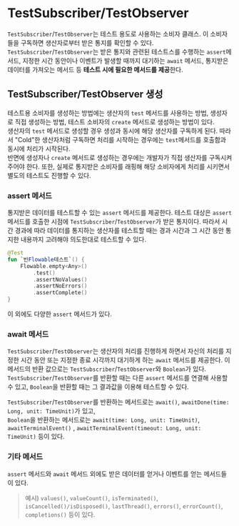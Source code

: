 # TestSubscriber/TestObserver

`TestSubscriber`/`TestObserver`는 테스트 용도로 사용하는 소비자 클래스. 이 소비자들을 구독하면 생산자로부터 받은 통지를 확인할 수 있다. </br>
`TestSubscriber`/`TestObserver`는 받은 통지와 관련된 테스트스를 수행하는 `assert`메서드, 지정한 시간 동안이나 이벤트가 발생할 때까지 대기하는 `await` 메서드, 통지받은 데이터를
가져오는 메서드 등 **테스트 시에 필요한 메서드를 제공**한다.

## TestSubscriber/TestObserver 생성

테스트용 소비자를 생성하는 방법에는 생산자의 `test` 메서드를 사용하는 방법, 생성자로 직접 생성하는 방법, 테스트 소비자의 `create` 메서드로 생성하는 방법이 있다. </br>
생산자의 `test` 메서드로 생성할 경우 생성과 동시에 해당 생산자를 구독하게 된다. 따라서 "Cold"한 생산자처럼 구독하면 처리를 시작하는 경우에는 `test`메서드를 호출함과 동시에 처리가
시작된다. </br>
반면에 생성자나 `create` 메서드로 생성하는 경우에는 개발자가 직접 생산자를 구독시켜주어야 한다. 또한, 실제로 통지받은 소비자를 래핑해 해당 소비자에게 처리를 시키면서 별도의 테스트도 진행할 수 있다.

### assert 메서드

통지받은 데이터를 테스트할 수 있는 `assert` 메서드를 제공한다. 테스트 대상은 `assert` 메서드를 호출한 시점에 `TestSubscriber`/`TestObserver`가 받은 통지이다. 따라서 시간
경과에 따라 데이터를 통지하는 생산자를 테스트할 때는 경과 시간과 그 시간 동안 통지한 내용까지 고려해야 의도한대로 테스트할 수 있다.

```kotlin
@Test
fun `빈Flowable테스트`() {
    Flowable.empty<Any>()
        .test()
        .assertNoValues()
        .assertNoErrors()
        .assertComplete()
}
```

이 외에도 다양한 `assert` 메서드가 있다.

### await 메서드

`TestSubscriber`/`TestObserver`는 생산자의 처리를 진행하게 하면서 자신의 처리를 지정한 시간 동안 또는 지정한 종료 시각까지 대기하게 하는 `await` 메서드를 제공한다. 이 메서드의 반환
값으로는 `TestSubscriber`/`TestObserver`와 `Boolean`가 있다. </br>
`TestSubscriber`/`TestObserver`를 반환할 때는 다른 `assert` 메서드를 연결해 사용할 수 있고, `Boolean`을 반환할 때는 그 결과값을 이용해 테스트할 수 있다.

`TestSubscriber`/`TestObserver`를 반환하는 메서드로는 `await()`, `awaitDone(time: Long, unit: TimeUnit)`가 있고, </br>
`Boolean`을 반환하는 메서드로는 `await(time: Long, unit: TimeUnit)`, `awaitTerminalEvent()`
, `awaitTerminalEvent(timeout: Long, unit: TimeUnit)` 등이 있다.

### 기타 메서드

`assert` 메서드와 `await` 메서드 외에도 받은 데이터를 얻거나 이벤트를 얻는 메서드들이 있다.

> 예시) `values()`, `valueCount()`, `isTerminated()`, `isCancelled()/isDisposed()`, `lastThread()`, `errors()`, `errorCount()`, `completions()` 등이 있다.

